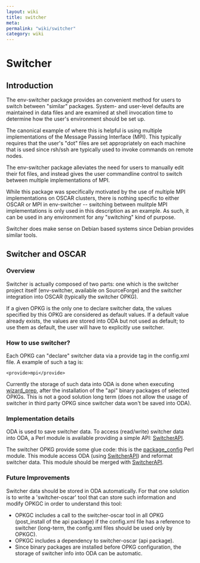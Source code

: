 ```yaml
---
layout: wiki
title: switcher
meta: 
permalink: "wiki/switcher"
category: wiki
---
```

<!-- Name: switcher -->
<!-- Version: 4 -->
<!-- Author: valleegr -->

# Switcher

## Introduction

The env-switcher package provides an convenient method
for users to switch between "similar" packages.  System- and
user-level defaults are maintained in data files and are examined at
shell invocation time to determine how the user's environment should
be set up.

The canonical example of where this is helpful is using multiple
implementations of the Message Passing Interface (MPI).  This
typically requires that the user's "dot" files are set appropriately
on each machine that is used since rsh/ssh are typically used to
invoke commands on remote nodes.

The env-switcher package alleviates the need for users to manually
edit their fot files, and instead gives the user commandline control
to switch between multiple implementations of MPI.

While this package was specifically motivated by the use of multiple
MPI implementations on OSCAR clusters, there is nothing specific to
either OSCAR or MPI in env-switcher -- switching between mulitple MPI
implementations is only used in this description as an example.  As
such, it can be used in any environment for any "switching" kind of
purpose.

Switcher does make sense on Debian based systems since Debian provides similar tools.

## Switcher and OSCAR

### Overview

Switcher is actually composed of two parts: one which is the switcher project itself (env-switcher, available on SourceForge) and the switcher integration into OSCAR (typically the switcher OPKG).

If a given OPKG is the only one to declare switcher data, the values specified by this OPKG are considered as default values. If a default value already exists, the values are stored into ODA but not used as default; to use them as default, the user will have to explicitly use switcher.

### How to use switcher?

Each OPKG can "declare" switcher data via a provide tag in the config.xml file. A example of such a tag is:


    <provide>mpi</provide>

Currently the storage of such data into ODA is done when executing [wizard_prep](http://svn.oscar.openclustergroup.org/trac/oscar/browser/trunk/wizard_prep), after the installation of the "api" binary packages of selected OPKGs. This is not a good solution long term (does not allow the usage of switcher in third party OPKG since switcher data won't be saved into ODA).

### Implementation details

ODA is used to save switcher data. To access (read/write) switcher data into ODA, a Perl module is available providing a simple API: [SwitcherAPI](http://svn.oscar.openclustergroup.org/trac/oscar/browser/trunk/lib/OSCAR/SwitcherAPI.pm).

The switcher OPKG provide some glue code: this is the [package_config](http://svn.oscar.openclustergroup.org/trac/oscar/browser/trunk/packages/switcher/scripts/package_config.pm) Perl module. This module access ODA (using [SwitcherAPI](http://svn.oscar.openclustergroup.org/trac/oscar/browser/trunk/lib/OSCAR/SwitcherAPI.pm)) and reformat switcher data. This module should be merged with [SwitcherAPI](http://svn.oscar.openclustergroup.org/trac/oscar/browser/trunk/lib/OSCAR/SwitcherAPI.pm).

### Future Improvements

Switcher data should be stored in ODA automatically. For that one solution is to write a 'switcher-oscar' tool that can store such information and modify OPKGC in order to understand this tool:
- OPKGC includes a call to the switcher-oscar tool in all OPKG (post_install of the api package) if the config.xml file has a reference to switcher (long-term, the config.xml files should be used only by OPKGC).
- OPKGC includes a dependency to switcher-oscar (api package).
- Since binary packages are installed before OPKG configuration, the storage of switcher info into ODA can be automatic.
